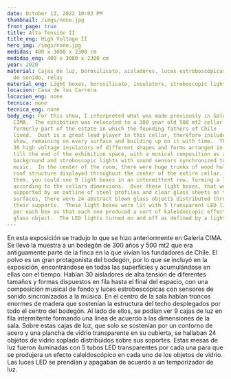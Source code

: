 ```yaml
---
date: October 13, 2022 10:03 PM
thumbnail: /imgs/none.jpg
front_page: true
title: Alta Tensión II
title_eng: High Voltage II
hero_img: /imgs/none.jpg
medidas: 400 x 3000 x 2300 cm
medidas_eng: 400 x 3000 x 2300 cm
year: 2020
material: Cajas de luz, borosilicato, aisladores, luces estroboscópicas, sistema
  de sonido, relay
material_eng: Light boxes, borosilicate, insulators, stroboscopic lights, sound system, relay
locacion: Casa de los Carrera
locacion_eng: none
tecnica: none
tecnica_eng: none
body_eng: For this show, I interpreted what was made previously in Galería
  CIMA.  The exhibition was relocated to a 300 year old 500 mt2 cellar that was
  formerly part of the estate in which the founding fathers of Chile
  lived.  Dust is a great lead player in this cellar, therefore included in this
  show, remaining on every surface and building up on it with time.  There were
  30 high voltage insulators of different shapes and forms arranged in a row
  till the end of the exhibition space, with a musical composition as a
  background and stroboscopic lights with sound sensors synchronized to the
  music.  In the center of the room, there were huge trunks of wood holding the
  roof structure displayed throughout the center of the entire cellar. Beside
  them, you could see 9 light boxes in an intermittent row, forming a line
  according to the cellars dimensions.  Over these light boxes, that were only
  supported by an outline of steel profiles and clear glass sheets on their
  surfaces, there were 24 abstract blown glass objects distributed throughout
  their supports.  These light boxes were lit with 5 transparent LED light tubes
  per each box so that each one produced a sort of kaleidoscopic effect in each
  glass object.  The LED lights turned on and off as defined by a light timer.
---
```

En esta exposición se tradujo lo que se hizo anteriormente en Galería CIMA.   Se llevó la muestra a un bodegón de 300 años y 500 mt2 que era antiguamente parte de la finca en la que vivían los fundadores de Chile.  El polvo es un gran protagonista del bodegón, por lo que se incluyó en la exposición, encontrándose en todas las superficies y acumulándose en ellas con el tiempo.  Habían 30 aisladores de alta tensión de diferentes tamaños y formas dispuestos en fila hasta el final del espacio, con una composición musical de fondo y luces estroboscópicas con sensores de sonido sincronizados a la música.  En el centro de la sala habían troncos enormes de madera que sostenían la estructura del techo desplegados por todo el centro del bodegón.  Al lado de ellos, se podían ver 9 cajas de luz en fila intermitente formando una línea de acuerdo a las dimensiones de la sala.  Sobre estas cajas de luz, que solo se sostenían por un contorno de acero y una plancha de vidrio transparente en su cubierta, se hallaban 24 objetos de vidrio soplado distribuidos sobre sus soportes.  Estas mesas de luz fueron iluminadas con 5 tubos LED transparentes por cada una para que se produjera un efecto caleidoscópico en cada uno de los objetos de vidrio.  Las luces LED se prendían y apagaban de acuerdo a un temporizador de luz.